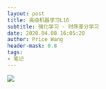 ```yaml
---
layout: post
title: 高级机器学习L16
subtitle: 强化学习 - 时序差分学习
date: 2020.04.08 16:05:20
author: Price Wang
header-mask: 0.8
tags:
- 笔记
---
```

<img class="post_img" src="{{ site.baseurl }}/img/post/{{ page.title }}/{{ page.title }}.png">
